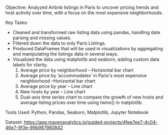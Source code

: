 Objective: Analyzed Airbnb listings in Paris to uncover pricing trends and host activity over time, with a focus on the most expensive neighborhoods.

Key Tasks:
- Cleaned and transformed raw listing data using pandas, handling date parsing and missing values.
- Filtered down the data to only Paris Listings.
- Produced DataFrames that will be used in visualizations by aggregating and manipulating the listings data in several ways.
- Visualized the data using matplotlib and seaborn, adding custom data labels for clarity.
  1. Average price by neighborhood – Horizontal bar chart
  2. Average price by ‘accommodates’ in Paris's most expensive neighborhood –Horizontal bar chart
  3. Average price by year – Line chart
  4. New hosts by year – Line chart
  5. Dual-axis time series chart to compare the growth of new hosts and average listing prices over time using twinx() in matplotlib.

Tools Used: Python, Pandas, Seaborn, Matplotlib, Jupyter Notebook

Dataset: https://app.mavenanalytics.io/guided-projects/4fee7ee7-4c04-46e7-9f3e-99b987980842


